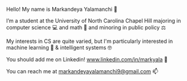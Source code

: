Hello! My name is Markandeya Yalamanchi 👋

I’m a student at the University of North Carolina Chapel Hill majoring in computer science 💻 and math 🔢 and minoring in public policy ⚖️

My interests in CS are quite varied, but I'm particularly interested in machine learning 🧠 & intelligent systems 🤓

You should add me on Linkedin! www.linkedin.com/in/markyala 🔗

You can reach me at markandeyayalamanchi9@gmail.com 📫
